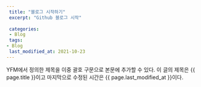 ```yaml
---
 title: "블로그 시작하기"
 excerpt: "Github 블로그 시작"
 
 categories:
 - Blog
 tags:
- Blog
 last_modified_at: 2021-10-23
---
```


YFM에서 정의한 제목을 이중 괄호 구문으로 본문에 추가할 수 있다.
이 글의 제목은 {{ page.title }}이고
마지막으로 수정된 시간은 {{ page.last_modified_at }}이다.

